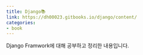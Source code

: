 ```yaml
---
title: Django📚
link: https://dh00023.gitbooks.io/django/content/
categories:
- book
---
```


Django Framwork에 대해 공부하고 정리한 내용입니다.